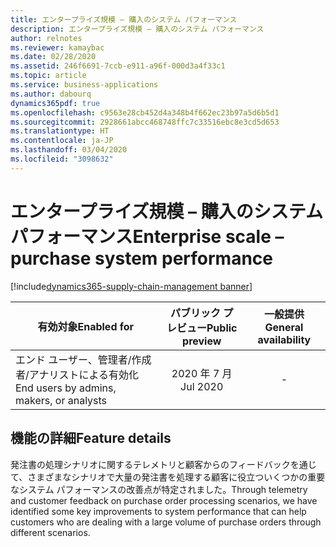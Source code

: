 ```yaml
---
title: エンタープライズ規模 – 購入のシステム パフォーマンス
description: エンタープライズ規模 – 購入のシステム パフォーマンス
author: relnotes
ms.reviewer: kamaybac
ms.date: 02/28/2020
ms.assetid: 246f6691-7ccb-e911-a96f-000d3a4f33c1
ms.topic: article
ms.service: business-applications
ms.author: dabourq
dynamics365pdf: true
ms.openlocfilehash: c9563e28cb452d4a348b4f662ec23b97a5d6b5d1
ms.sourcegitcommit: 2928661abcc468748ffc7c33516ebc8e3cd5d653
ms.translationtype: HT
ms.contentlocale: ja-JP
ms.lasthandoff: 03/04/2020
ms.locfileid: "3098632"
---
```

# <a name="enterprise-scale--purchase-system-performance"></a><span data-ttu-id="e5416-103">エンタープライズ規模 – 購入のシステム パフォーマンス</span><span class="sxs-lookup"><span data-stu-id="e5416-103">Enterprise scale – purchase system performance</span></span>
[!include[dynamics365-supply-chain-management banner](../includes/dynamics365-supply-chain-management.md)]

| <span data-ttu-id="e5416-104">有効対象</span><span class="sxs-lookup"><span data-stu-id="e5416-104">Enabled for</span></span>    |  <span data-ttu-id="e5416-105">パブリック プレビュー</span><span class="sxs-lookup"><span data-stu-id="e5416-105">Public preview</span></span> | <span data-ttu-id="e5416-106">一般提供</span><span class="sxs-lookup"><span data-stu-id="e5416-106">General availability</span></span> | 
| ---------- | :----------: |:----------: |
|<span data-ttu-id="e5416-107">エンド ユーザー、管理者/作成者/アナリストによる有効化</span><span class="sxs-lookup"><span data-stu-id="e5416-107">End users by admins, makers, or analysts</span></span>|<span data-ttu-id="e5416-108">2020 年 7 月</span><span class="sxs-lookup"><span data-stu-id="e5416-108">Jul 2020</span></span>| -|






## <a name="feature-details"></a><span data-ttu-id="e5416-109">機能の詳細</span><span class="sxs-lookup"><span data-stu-id="e5416-109">Feature details</span></span>
<!--feature detail start -->
<span data-ttu-id="e5416-110">発注書の処理シナリオに関するテレメトリと顧客からのフィードバックを通じて、さまざまなシナリオで大量の発注書を処理する顧客に役立ついくつかの重要なシステム パフォーマンスの改善点が特定されました。</span><span class="sxs-lookup"><span data-stu-id="e5416-110">Through telemetry and customer feedback on purchase order processing scenarios, we have identified some key improvements to system performance that can help customers who are dealing with a large volume of purchase orders through different scenarios.</span></span>
<!--feature detail end -->









